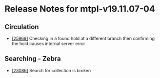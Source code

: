 
# Release Notes for mtpl-v19.11.07-04

## Circulation

- [[25969]](http://bugs.koha-community.org/bugzilla3/show_bug.cgi?id=25969) Checking in a found hold at a different branch then confirming the hold causes internal server error

## Searching - Zebra

- [[23086]](http://bugs.koha-community.org/bugzilla3/show_bug.cgi?id=23086) Search for collection is broken


